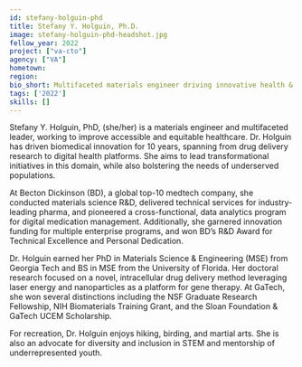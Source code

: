 ```yaml
---
id: stefany-holguin-phd
title: Stefany Y. Holguin, Ph.D.
image: stefany-holguin-phd-headshot.jpg
fellow_year: 2022
project: ["va-cto"]
agency: ["VA"]
hometown: 
region: 
bio_short: Multifaceted materials engineer driving innovative health & biomedical solutions for society.
tags: ['2022']
skills: []
---
```


Stefany Y. Holguin, PhD, (she/her) is a materials engineer and multifaceted leader, working to improve accessible and equitable healthcare. Dr. Holguin has driven biomedical innovation for 10 years, spanning from drug delivery research to digital health platforms. She aims to lead transformational initiatives in this domain, while also bolstering the needs of underserved populations.

At Becton Dickinson (BD), a global top-10 medtech company, she conducted materials science R&D, delivered technical services for industry-leading pharma, and pioneered a cross-functional, data analytics program for digital medication management. Additionally, she garnered innovation funding for multiple enterprise programs, and won BD’s R&D Award for Technical Excellence and Personal Dedication.

Dr. Holguin earned her PhD in Materials Science & Engineering (MSE) from Georgia Tech and BS in MSE from the University of Florida. Her doctoral research focused on a novel, intracellular drug delivery method leveraging laser energy and nanoparticles as a platform for gene therapy. At GaTech, she won several distinctions including the NSF Graduate Research Fellowship, NIH Biomaterials Training Grant, and the Sloan Foundation & GaTech UCEM Scholarship. 

For recreation, Dr. Holguin enjoys hiking, birding, and martial arts. She is also an advocate for diversity and inclusion in STEM and mentorship of underrepresented youth.
